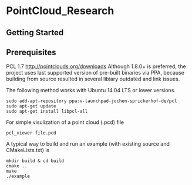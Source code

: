 # PointCloud_Research


## Getting Started

## Prerequisites

PCL 1.7 http://pointclouds.org/downloads
Although 1.8.0+ is preferred, the project uses last supported version of pre-built binaries via PPA, because building from source resulted in several libiary outdated and link issues.

The following method works with Ubuntu 14.04 LTS or lower versions.
```console
sudo add-apt-repository ppa:v-launchpad-jochen-sprickerhof-de/pcl
sudo apt-get update
sudo apt-get install libpcl-all
```

For simple visulization of a point cloud (.pcd) file
```console
pcl_viewer file.pcd
```
A typical way to build and run an example (with existing source and CMakeLists.txt) is

```console
mkdir build & cd build
cmake ..
make
./example
```
